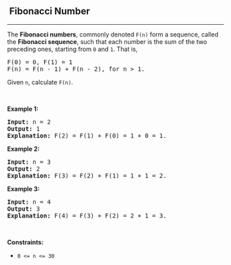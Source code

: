 <h2>  Fibonacci Number</h2><hr><div><p>The <b>Fibonacci numbers</b>, commonly denoted <code>F(n)</code> form a sequence, called the <b>Fibonacci sequence</b>, such that each number is the sum of the two preceding ones, starting from <code>0</code> and <code>1</code>. That is,</p>

<pre>F(0) = 0, F(1) = 1
F(n) = F(n - 1) + F(n - 2), for n &gt; 1.
</pre>

<p>Given <code>n</code>, calculate <code>F(n)</code>.</p>

<p>&nbsp;</p>
<p><strong>Example 1:</strong></p>

<pre><strong>Input:</strong> n = 2
<strong>Output:</strong> 1
<strong>Explanation:</strong> F(2) = F(1) + F(0) = 1 + 0 = 1.
</pre>

<p><strong>Example 2:</strong></p>

<pre><strong>Input:</strong> n = 3
<strong>Output:</strong> 2
<strong>Explanation:</strong> F(3) = F(2) + F(1) = 1 + 1 = 2.
</pre>

<p><strong>Example 3:</strong></p>

<pre><strong>Input:</strong> n = 4
<strong>Output:</strong> 3
<strong>Explanation:</strong> F(4) = F(3) + F(2) = 2 + 1 = 3.
</pre>

<p>&nbsp;</p>
<p><strong>Constraints:</strong></p>

<ul>
	<li><code>0 &lt;= n &lt;= 30</code></li>
</ul>
</div>